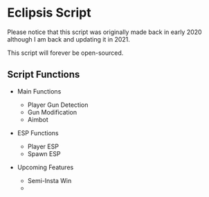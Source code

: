 # Eclipsis Script
Please notice that this script was originally made back in early 2020 although I am back and updating it in 2021.

This script will forever be open-sourced.


## Script Functions

- Main Functions
  - Player Gun Detection
  - Gun Modification
  - Aimbot

- ESP Functions
  - Player ESP
  - Spawn ESP
  
  
- Upcoming Features
  - Semi-Insta Win
  - 

